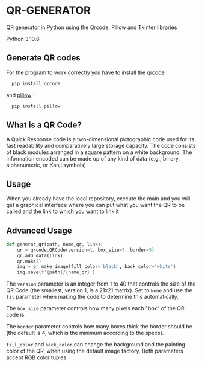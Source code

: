 # QR-GENERATOR
QR generator in Python using the Qrcode, Pillow and Tkinter libraries

Python 3.10.6

## Generate QR codes
For the program to work correctly you have to install the <a href="https://pypi.org/project/qrcode/">qrcode</a> :

```bash
  pip install qrcode
```
and <a href="https://pypi.org/project/Pillow/">pillow</a> :

```bash
  pip install pillow
```
## What is a QR Code?
A Quick Response code is a two-dimensional pictographic code used for its fast
readability and comparatively large storage capacity. The code consists of
black modules arranged in a square pattern on a white background. The
information encoded can be made up of any kind of data (e.g., binary,
alphanumeric, or Kanji symbols)

## Usage
When you already have the local repository, execute the main and you will get a graphical interface where you can put what you want the QR to be called and the link to which you want to link it

## Advanced Usage

```python
def generar_qr(path, name_qr, link):
    qr = qrcode.QRCode(version=1, box_size=5, border=5)
    qr.add_data(link)
    qr.make()
    img = qr.make_image(fill_color='black', back_color='white')
    img.save(f'{path}/{name_qr}')
```
The ``version`` parameter is an integer from 1 to 40 that controls the size of
the QR Code (the smallest, version 1, is a 21x21 matrix).
Set to ``None`` and use the ``fit`` parameter when making the code to determine
this automatically.

The ``box_size`` parameter controls how many pixels each "box" of the QR code
is.

The ``border`` parameter controls how many boxes thick the border should be
(the default is 4, which is the minimum according to the specs).

``fill_color`` and ``back_color`` can change the background and the painting
color of the QR, when using the default image factory. Both parameters accept
RGB color tuples

